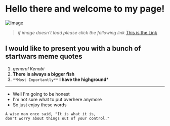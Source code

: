# Hello there and welcome to my page! 

![Image](https://i.kym-cdn.com/entries/icons/original/000/029/079/hellothere.jpg)

> *if image doesn't load please click the following link* [This is the Link](https://i.kym-cdn.com/entries/icons/original/000/029/079/hellothere.jpg)

## I would like to present you with a bunch of startwars meme quotes

1) *general Kenobi*
2) **There is always a bigger fish**
3) `**Most Importantly**` **I have the highground***

---

* Well I'm going to be honest
* I'm not sure what to put overhere anymore
* So just enjoy these words

```
A wise man once said, "It is what it is,
don't worry about things out of your control."
```

